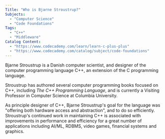 ```yaml
---
Title: "Who is Bjarne Stroustrup?"
Subjects:
  - "Computer Science"
  - "Code Foundations"
Tags:
  - "C++"
  - "Middleware"
Catalog Content:
  - "https://www.codecademy.com/learn/learn-c-plus-plus"
  - "https://www.codecademy.com/catalog/subject/code-foundations"
---
```


Bjarne Stroustrup is a Danish computer scientist, and designer of the computer programming language C++, an extension of the C programming language.

Stroustrup has authored several computer programming books focused on C++, including *The C++ Programming Language*, and is currently a Visiting Professor in Computer Science at Columbia University.

As principle designer of C++, Bjarne Stroustrup's goal for the language was "offering both hardware access and abstraction", and to do so efficiently. Stroustrup's continued work in maintaining C++ is associated with improvements in performance and efficiency for a great number of applications including AI/ML, RDBMS, video games, financial systems and graphics.
